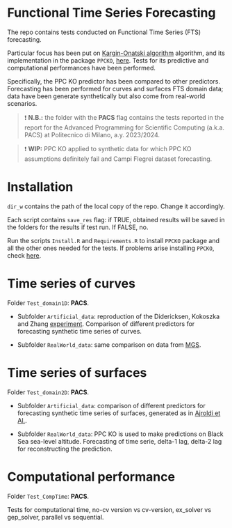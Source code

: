 # Functional Time Series Forecasting
The repo contains tests conducted on Functional Time Series (FTS) forecasting.

Particular focus has been put on [Kargin-Onatski algorithm](https://core.ac.uk/download/pdf/82625156.pdf) algorithm, and its implementation in the package `PPCKO`, [here](https://github.com/AndreaEnricoFranzoni/PPCforAutoregressiveOperator). Tests for its predictive and computational performances have been performed. 

Specifically, the PPC KO predictor has been compared to other predictors. Forecasting has been performed for curves and surfaces FTS domain data; data have been generate synthetically but also come from real-world scenarios.

> ❗️ **N.B.:** the folder with the **PACS** flag contains the tests reported in the report for the Advanced Programming for Scientific Computing (a.k.a. PACS) at Politecnico di Milano, a.y. 2023/2024.

> ❗️ **WIP:**  PPC KO applied to synthetic data for which PPC KO assumptions definitely fail and Campi Flegrei dataset forecasting.


# Installation
`dir_w` contains the path of the local copy of the repo. Change it accordingly.

Each script contains `save_res` flag: if TRUE, obtained results will be saved in the folders for the results if test run. If FALSE, no.

Run the scripts `Install.R` and `Requirements.R` to install `PPCKO` package and all the other ones needed for the tests. If problems arise installing `PPCKO`, check [here](https://github.com/AndreaEnricoFranzoni/PPCforAutoregressiveOperator).



# Time series of curves
Folder `Test_domain1D`: **PACS**. 

- Subfolder `Artificial_data`: reproduction of the Didericksen, Kokoszka and Zhang [experiment](https://ideas.repec.org/cgi-bin/refs.cgi). Comparison of different predictors for forecasting synthetic time series of curves.

- Subfolder `RealWorld_data`: same comparison on data from [MGS](https://www.mercatoelettrico.org/en/).


# Time series of surfaces
Folder `Test_domain2D`: **PACS**. 

- Subfolder `Artificial_data`: comparison of different predictors for forecasting synthetic time series of surfaces, generated as in [Ajroldi et Al.](https://arxiv.org/abs/2207.13656).

- Subfolder `RealWorld_data`: PPC KO is used to make predictions on Black Sea sea-level altitude. Forecasting of time serie, delta-1 lag, delta-2 lag for reconstructing the prediction.


# Computational performance
Folder `Test_CompTime`: **PACS**. 

Tests for computational time, no-cv version vs cv-version, ex_solver vs gep_solver, parallel vs sequential.

